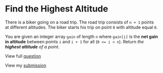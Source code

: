 # **Find the Highest Altitude**

There is a biker going on a road trip. The road trip consists of `n + 1` points at different altitudes. The biker starts his trip on point `0` with altitude equal `0`.

You are given an integer array `gain` of length `n` where `gain[i]` is the **net gain in altitude** between points `i`​​​​​​ and `i + 1` for all (`0 <= i < n`). Return _the **highest altitude** of a point_.

View full [question](https://leetcode.com/problems/find-the-highest-altitude?envType=study-plan-v2&envId=leetcode-75)

View my [submission](https://leetcode.com/problems/find-the-highest-altitude/submissions/1490832415)
